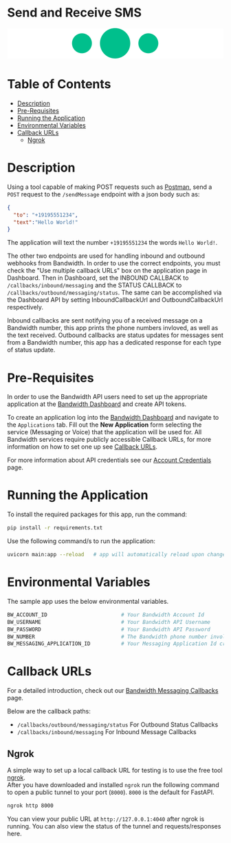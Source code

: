# Send and Receive SMS

<a href="http://dev.bandwidth.com/docs/messaging/quickStart">
  <img src="./icon-messaging.svg" title="Messaging Quick Start Guide" alt="Messaging Quick Start Guide"/>
</a>

 # Table of Contents

* [Description](#description)
* [Pre-Requisites](#pre-requisites)
* [Running the Application](#running-the-application)
* [Environmental Variables](#environmental-variables)
* [Callback URLs](#callback-urls)
  * [Ngrok](#ngrok)

# Description

Using a tool capable of making POST requests such as [Postman](https://www.postman.com/), send a `POST` request to the `/sendMessage` endpoint with a json body such as:

```json
{
  "to": "+19195551234",
  "text":"Hello World!"
}
```

The application will text the number `+19195551234` the words `Hello World!`.

The other two endpoints are used for handling inbound and outbound webhooks from Bandwidth. In order to use the correct endpoints, you must check the "Use multiple callback URLs" box on the application page in Dashboard. Then in Dashboard, set the INBOUND CALLBACK to `/callbacks/inbound/messaging` and the STATUS CALLBACK to `/callbacks/outbound/messaging/status`. The same can be accomplished via the Dashboard API by setting InboundCallbackUrl and OutboundCallbackUrl respectively.

Inbound callbacks are sent notifying you of a received message on a Bandwidth number, this app prints the phone numbers invloved, as well as the text received. Outbound callbacks are status updates for messages sent from a Bandwidth number, this app has a dedicated response for each type of status update.

# Pre-Requisites

In order to use the Bandwidth API users need to set up the appropriate application at the [Bandwidth Dashboard](https://dashboard.bandwidth.com/) and create API tokens.

To create an application log into the [Bandwidth Dashboard](https://dashboard.bandwidth.com/) and navigate to the `Applications` tab.  Fill out the **New Application** form selecting the service (Messaging or Voice) that the application will be used for.  All Bandwidth services require publicly accessible Callback URLs, for more information on how to set one up see [Callback URLs](#callback-urls).

For more information about API credentials see our [Account Credentials](https://dev.bandwidth.com/docs/account/credentials) page.
 
# Running the Application

To install the required packages for this app, run the command:

```sh
pip install -r requirements.txt
```

Use the following command/s to run the application:

```sh
uvicorn main:app --reload   # app will automatically reload upon changes.
```

# Environmental Variables

The sample app uses the below environmental variables.

```sh
BW_ACCOUNT_ID                        # Your Bandwidth Account Id
BW_USERNAME                          # Your Bandwidth API Username
BW_PASSWORD                          # Your Bandwidth API Password
BW_NUMBER                            # The Bandwidth phone number involved with this application
BW_MESSAGING_APPLICATION_ID          # Your Messaging Application Id created in the dashboard
```

# Callback URLs

For a detailed introduction, check out our [Bandwidth Messaging Callbacks](https://dev.bandwidth.com/docs/messaging/webhooks) page.

Below are the callback paths:
* `/callbacks/outbound/messaging/status` For Outbound Status Callbacks
* `/callbacks/inbound/messaging` For Inbound Message Callbacks

## Ngrok

A simple way to set up a local callback URL for testing is to use the free tool [ngrok](https://ngrok.com/).  
After you have downloaded and installed `ngrok` run the following command to open a public tunnel to your port (`8000`). `8000` is the default for FastAPI.

```cmd
ngrok http 8000
```

You can view your public URL at `http://127.0.0.1:4040` after ngrok is running.  You can also view the status of the tunnel and requests/responses here.
